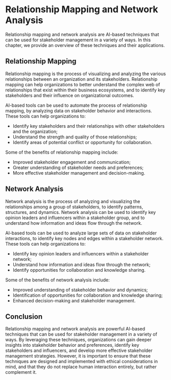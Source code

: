 Relationship Mapping and Network Analysis
====================================================================================================

Relationship mapping and network analysis are AI-based techniques that can be used for stakeholder management in a variety of ways. In this chapter, we provide an overview of these techniques and their applications.

Relationship Mapping
--------------------

Relationship mapping is the process of visualizing and analyzing the various relationships between an organization and its stakeholders. Relationship mapping can help organizations to better understand the complex web of relationships that exist within their business ecosystems, and to identify key stakeholders and their influence on organizational outcomes.

AI-based tools can be used to automate the process of relationship mapping, by analyzing data on stakeholder behavior and interactions. These tools can help organizations to:

* Identify key stakeholders and their relationships with other stakeholders and the organization;
* Understand the strength and quality of those relationships;
* Identify areas of potential conflict or opportunity for collaboration.

Some of the benefits of relationship mapping include:

* Improved stakeholder engagement and communication;
* Greater understanding of stakeholder needs and preferences;
* More effective stakeholder management and decision-making.

Network Analysis
----------------

Network analysis is the process of analyzing and visualizing the relationships among a group of stakeholders, to identify patterns, structures, and dynamics. Network analysis can be used to identify key opinion leaders and influencers within a stakeholder group, and to understand how information and ideas flow through the network.

AI-based tools can be used to analyze large sets of data on stakeholder interactions, to identify key nodes and edges within a stakeholder network. These tools can help organizations to:

* Identify key opinion leaders and influencers within a stakeholder network;
* Understand how information and ideas flow through the network;
* Identify opportunities for collaboration and knowledge sharing.

Some of the benefits of network analysis include:

* Improved understanding of stakeholder behavior and dynamics;
* Identification of opportunities for collaboration and knowledge sharing;
* Enhanced decision-making and stakeholder management.

Conclusion
----------

Relationship mapping and network analysis are powerful AI-based techniques that can be used for stakeholder management in a variety of ways. By leveraging these techniques, organizations can gain deeper insights into stakeholder behavior and preferences, identify key stakeholders and influencers, and develop more effective stakeholder management strategies. However, it is important to ensure that these techniques are designed and implemented with ethical considerations in mind, and that they do not replace human interaction entirely, but rather complement it.
